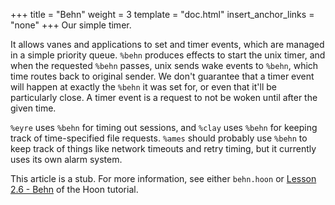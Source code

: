 +++
title = "Behn"
weight = 3
template = "doc.html"
insert_anchor_links = "none"
+++
Our simple timer.

It allows vanes and applications to set and timer events, which are
managed in a simple priority queue. `%behn` produces effects to start
the unix timer, and when the requested `%behn` passes, unix sends wake
events to `%behn`, which time routes back to original sender. We don't
guarantee that a timer event will happen at exactly the `%behn` it was
set for, or even that it'll be particularly close. A timer event is a
request to not be woken until after the given time.

`%eyre` uses `%behn` for timing out sessions, and `%clay` uses `%behn`
for keeping track of time-specified file requests. `%ames` should
probably use `%behn` to keep track of things like network timeouts and
retry timing, but it currently uses its own alarm system.

This article is a stub. For more information, see either `behn.hoon` or [Lesson 2.6 - Behn](@/docs/tutorials/hoon/hoon-school/behn.md) of the Hoon tutorial.